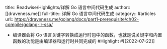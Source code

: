 title:: Readwise/Highlights/详解 Go 语言中间代码生成
author:: [[draveness.me]]
full-title:: 详解 Go 语言中间代码生成
category:: #articles
url:: https://draveness.me/golang/docs/part1-prerequisite/ch02-compile/golang-ir-ssa/

- 编译器会将 Go 语言关键字转换成运行时包中的函数，也就是说关键字和内置函数的功能是由编译器和运行时共同完成的 #Highlight #[[2022-07-22]]